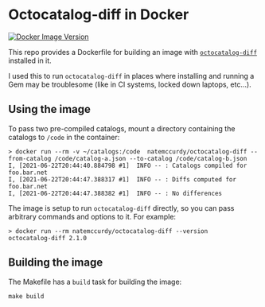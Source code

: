 # Octocatalog-diff in Docker
[![Docker Image Version](https://img.shields.io/docker/v/natemccurdy/octocatalog-diff?logo=docker)](https://hub.docker.com/r/natemccurdy/octocatalog-diff)

This repo provides a Dockerfile for building an image with [`octocatalog-diff`](https://github.com/github/octocatalog-diff) installed in it.

I used this to run `octocatalog-diff` in places where installing and running a Gem may be troublesome (like in CI systems, locked down laptops, etc...).

## Using the image

To pass two pre-compiled catalogs, mount a directory containing the catalogs to `/code` in the container:
```
> docker run --rm -v ~/catalogs:/code  natemccurdy/octocatalog-diff --from-catalog /code/catalog-a.json --to-catalog /code/catalog-b.json
I, [2021-06-22T20:44:40.884798 #1]  INFO -- : Catalogs compiled for foo.bar.net
I, [2021-06-22T20:44:47.388317 #1]  INFO -- : Diffs computed for foo.bar.net
I, [2021-06-22T20:44:47.388382 #1]  INFO -- : No differences
```

The image is setup to run `octocatalog-diff` directly, so you can pass arbitrary commands and options to it. For example:
```
> docker run --rm natemccurdy/octocatalog-diff --version
octocatalog-diff 2.1.0
```

## Building the image

The Makefile has a `build` task for building the image:
```
make build
```
